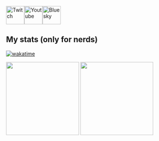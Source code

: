 <div style="display: flex; align-items: flex-start;">
    <div style="display: flex; flex-direction: row;">
    <a href="https://www.twitch.tv/nichi_hachi" target="_blank">
      <img width="50px" src="https://img.icons8.com/?size=100&id=oRv985gg84Rj&format=png&color=000000" alt="Twitch" />
    </a>
    <a href="https://www.youtube.com/@nichihachi" target="_blank">
      <img width="50px" src="https://img.icons8.com/?size=100&id=19318&format=png&color=000000" alt="Youtube" />
    </a>
    <a href="https://bsky.app/profile/nichihachi.bsky.social" target="_blank">
      <img width="50px" src="https://img.icons8.com/?size=100&id=3ovMFy5JDSWq&format=png&color=000000" alt="Bluesky" />
    </a>
  </div>
</div>


## My stats (only for nerds)
[![wakatime](https://wakatime.com/badge/user/018c0c36-8426-4a2e-aac8-8448135e9ded.svg?style=for-the-badge&labelColor=blueviolet)](https://wakatime.com/@018c0c36-8426-4a2e-aac8-8448135e9ded)
<div>
  <img height=200 align="center" src="https://github-readme-stats.vercel.app/api?username=nichihachi&show_icons=true&theme=transparent" />
  <img height=200 align="center" src="https://github-readme-stats.vercel.app/api/top-langs/?username=nichihachi&layout=compact&langs_count=8&theme=transparent" />
</div>
